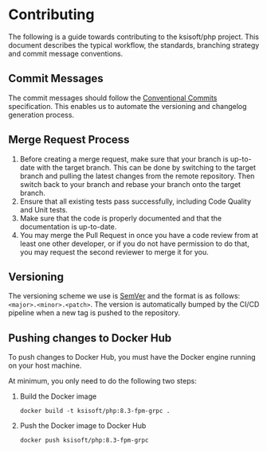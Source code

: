 # Contributing

The following is a guide towards contributing to the ksisoft/php project.
This document describes the typical workflow, the standards, branching strategy and commit message conventions.

## Commit Messages

The commit messages should follow the [Conventional Commits](https://www.conventionalcommits.org/en/v1.0.0/)
specification. This enables us to automate the versioning and changelog generation process.

## Merge Request Process

1. Before creating a merge request, make sure that your branch is up-to-date with the target branch.
   This can be done by switching to the target branch and pulling the latest changes from the remote
   repository. Then switch back to your branch and rebase your branch onto the target branch.
2. Ensure that all existing tests pass successfully, including Code Quality and Unit tests.
3. Make sure that the code is properly documented and that the documentation is up-to-date.
4. You may merge the Pull Request in once you have a code review from at least one other developer,
   or if you do not have permission to do that, you may request the second reviewer to merge it for you.

## Versioning

The versioning scheme we use is [SemVer](http://semver.org/) and the format is as follows:
`<major>.<minor>.<patch>`.
The version is automatically bumped by the CI/CD pipeline when a new tag is pushed to the repository.

## Pushing changes to Docker Hub

To push changes to Docker Hub, you must have the Docker engine running on your host machine.

At minimum, you only need to do the following two steps:

1. Build the Docker image
    ```shell
    docker build -t ksisoft/php:8.3-fpm-grpc .
    ```
2. Push the Docker image to Docker Hub
    ```shell
    docker push ksisoft/php:8.3-fpm-grpc
    ```